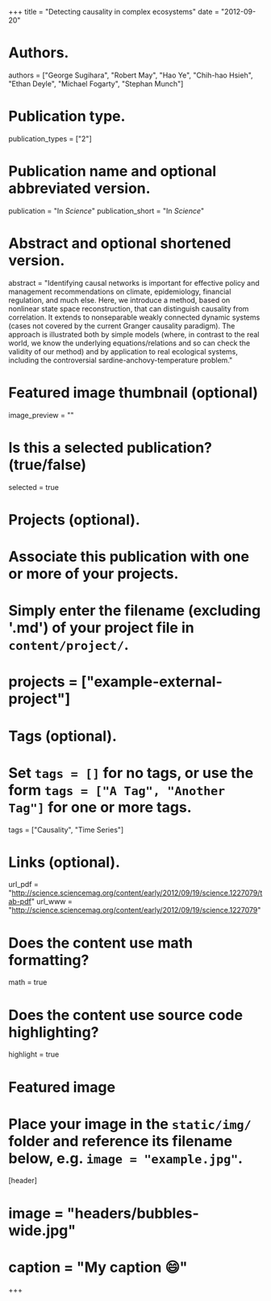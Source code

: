 +++
title = "Detecting causality in complex ecosystems"
date = "2012-09-20"

# Authors.
authors = ["George Sugihara", "Robert May", "Hao Ye", "Chih-hao Hsieh", "Ethan Deyle", "Michael Fogarty", "Stephan Munch"]

# Publication type.
publication_types = ["2"]

# Publication name and optional abbreviated version.
publication = "In *Science*"
publication_short = "In *Science*"

# Abstract and optional shortened version.
abstract = "Identifying causal networks is important for effective policy and management recommendations on climate, epidemiology, financial regulation, and much else. Here, we introduce a method, based on nonlinear state space reconstruction, that can distinguish causality from correlation. It extends to nonseparable weakly connected dynamic systems (cases not covered by the current Granger causality paradigm). The approach is illustrated both by simple models (where, in contrast to the real world, we know the underlying equations/relations and so can check the validity of our method) and by application to real ecological systems, including the controversial sardine-anchovy-temperature problem."

# Featured image thumbnail (optional)
image_preview = ""

# Is this a selected publication? (true/false)
selected = true

# Projects (optional).
#   Associate this publication with one or more of your projects.
#   Simply enter the filename (excluding '.md') of your project file in `content/project/`.
# projects = ["example-external-project"]

# Tags (optional).
#   Set `tags = []` for no tags, or use the form `tags = ["A Tag", "Another Tag"]` for one or more tags.
tags = ["Causality", "Time Series"]

# Links (optional).
url_pdf = "http://science.sciencemag.org/content/early/2012/09/19/science.1227079/tab-pdf"
url_www = "http://science.sciencemag.org/content/early/2012/09/19/science.1227079"

# Does the content use math formatting?
math = true

# Does the content use source code highlighting?
highlight = true

# Featured image
# Place your image in the `static/img/` folder and reference its filename below, e.g. `image = "example.jpg"`.
[header]
# image = "headers/bubbles-wide.jpg"
# caption = "My caption :smile:"

+++

